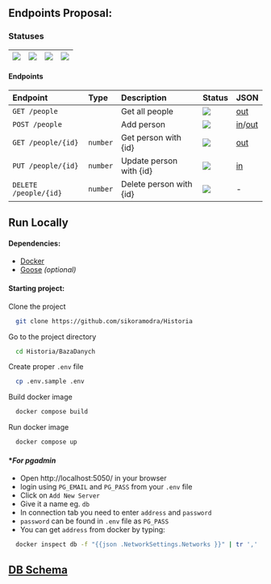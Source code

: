 ## Endpoints Proposal:

### Statuses

| ![](https://img.shields.io/badge/To%20Do-D20F39) | ![](https://img.shields.io/badge/Test-FE640B) | ![](https://img.shields.io/badge/WIP-DF8E1D) | ![](https://img.shields.io/badge/Done-40A02B) |
|:-------------------------------------------------|:----------------------------------------------|:---------------------------------------------|:----------------------------------------------|


#### Endpoints

| Endpoint              | Type     | Description             | Status                                           | JSON                                                            |
|:----------------------|:---------|:------------------------|:-------------------------------------------------|-----------------------------------------------------------------|
| `GET /people`         |          | Get all people          | ![](https://img.shields.io/badge/Done-40A02B)    | [out](JSON.md#get-people---out)                                 |
| `POST /people`        |          | Add person              | ![](https://img.shields.io/badge/Done-40A02B)    | [in](JSON.md#post-people---in)/[out](JSON.md#post-people---out) |
| `GET /people/{id}`    | `number` | Get person with {id}    | ![](https://img.shields.io/badge/Done-40A02B)    | [out](JSON.md#get-peopleid---out)                               |
| `PUT /people/{id}`    | `number` | Update person with {id} | ![](https://img.shields.io/badge/To%20Do-D20F39) | [in](JSON.md#put-people---in)                                   |
| `DELETE /people/{id}` | `number` | Delete person with {id} | ![](https://img.shields.io/badge/Done-40A02B)    | -                                                               |


## Run Locally

#### Dependencies:

- [Docker](https://www.docker.com/)
- [Goose](https://github.com/pressly/goose/releases) *(optional)*

#### Starting project:

Clone the project

```bash
  git clone https://github.com/sikoramodra/Historia
```

Go to the project directory

```bash
  cd Historia/BazaDanych
```

Create proper `.env` file

```bash
  cp .env.sample .env
```

Build docker image

```bash
  docker compose build
```

Run docker image

```bash
  docker compose up
```

#### **For pgadmin*

- Open http://localhost:5050/ in your browser
- login using `PG_EMAIL` and `PG_PASS` from your `.env` file
- Click on `Add New Server`
- Give it a name eg. `db`
- In connection tab you need to enter `address` and `password`
- `password` can be found in `.env` file as `PG_PASS`
- You can get `address` from docker by typing:
```bash
  docker inspect db -f "{{json .NetworkSettings.Networks }}" | tr ',' '\n' | grep "IPAddress"
```


## [DB Schema](https://dbdiagram.io/d/64fde3db02bd1c4a5e4a8afc)

